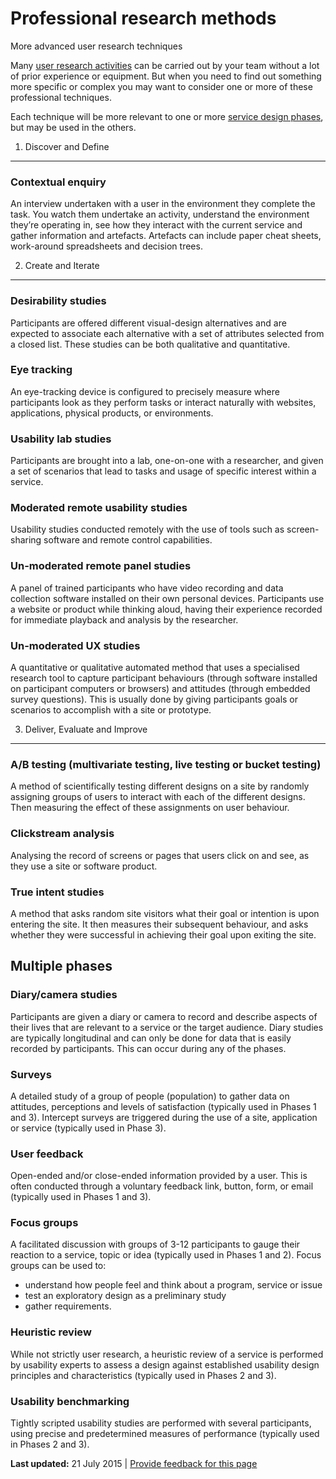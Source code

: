 Professional research methods
=============================

More advanced user research techniques

Many [user research activities](481.html) can be carried out by your team without a lot of prior experience or equipment. But when you need to find out something more specific or complex you may want to consider one or more of these professional techniques.

Each technique will be more relevant to one or more [service design phases](971.html#phases), but may be used in the others.

1. Discover and Define
----------------------

### Contextual enquiry

An interview undertaken with a user in the environment they complete the task. You watch them undertake an activity, understand the environment they’re operating in, see how they interact with the current service and gather information and artefacts. Artefacts can include paper cheat sheets, work-around spreadsheets and decision trees.

2. Create and Iterate
---------------------

### Desirability studies

Participants are offered different visual-design alternatives and are expected to associate each alternative with a set of attributes selected from a closed list. These studies can be both qualitative and quantitative.

### Eye tracking

An eye-tracking device is configured to precisely measure where participants look as they perform tasks or interact naturally with websites, applications, physical products, or environments.

### Usability lab studies

Participants are brought into a lab, one-on-one with a researcher, and given a set of scenarios that lead to tasks and usage of specific interest within a service.

### Moderated remote usability studies

Usability studies conducted remotely with the use of tools such as screen-sharing software and remote control capabilities.

### Un-moderated remote panel studies

A panel of trained participants who have video recording and data collection software installed on their own personal devices. Participants use a website or product while thinking aloud, having their experience recorded for immediate playback and analysis by the researcher.

### Un-moderated UX studies

A quantitative or qualitative automated method that uses a specialised research tool to capture participant behaviours (through software installed on participant computers or browsers) and attitudes (through embedded survey questions). This is usually done by giving participants goals or scenarios to accomplish with a site or prototype.

3. Deliver, Evaluate and Improve
--------------------------------

### A/B testing (multivariate testing, live testing or bucket testing)

A method of scientifically testing different designs on a site by randomly assigning groups of users to interact with each of the different designs. Then measuring the effect of these assignments on user behaviour.

### Clickstream analysis

Analysing the record of screens or pages that users click on and see, as they use a site or software product.

### True intent studies

A method that asks random site visitors what their goal or intention is upon entering the site. It then measures their subsequent behaviour, and asks whether they were successful in achieving their goal upon exiting the site.

Multiple phases
---------------

### Diary/camera studies

Participants are given a diary or camera to record and describe aspects of their lives that are relevant to a service or the target audience. Diary studies are typically longitudinal and can only be done for data that is easily recorded by participants. This can occur during any of the phases.

### Surveys

A detailed study of a group of people (population) to gather data on attitudes, perceptions and levels of satisfaction (typically used in Phases 1 and 3). Intercept surveys are triggered during the use of a site, application or service (typically used in Phase 3).

### User feedback

Open-ended and/or close-ended information provided by a user. This is often conducted through a voluntary feedback link, button, form, or email (typically used in Phases 1 and 3).

### Focus groups

A facilitated discussion with groups of 3-12 participants to gauge their reaction to a service, topic or idea (typically used in Phases 1 and 2). Focus groups can be used to:

-   understand how people feel and think about a program, service or issue
-   test an exploratory design as a preliminary study
-   gather requirements.

### Heuristic review

While not strictly user research, a heuristic review of a service is performed by usability experts to assess a design against established usability design principles and characteristics (typically used in Phases 2 and 3).

### Usability benchmarking

Tightly scripted usability studies are performed with several participants, using precise and predetermined measures of performance (typically used in Phases 2 and 3).

**Last updated:** 21 July 2015 | [Provide feedback for this page](../feedback%3Furl_from=Userresearch-researchmethods.html)

